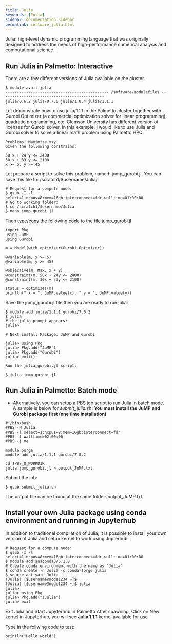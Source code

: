 ```yaml
---
title: Julia
keywords: [Julia]
sidebar: documentation_sidebar
permalink: software_julia.html
---
```


Julia: high-level dynamic programming language that was originally designed to address the needs of high-performance numerical analysis and computational science.


## Run Julia in Palmetto: Interactive

There are a few different versions of Julia available on the cluster.

```
$ module avail julia
--------------------------------------------- /software/modulefiles ---------------------------------------------
julia/0.6.2 julia/0.7.0 julia/1.0.4 julia/1.1.1
```

Let demonstrate how to use julia/1.1.1 in the Palmetto cluster together with Gurobi Optimizer (a commercial optimization solver for linear programming),
quadratic programming, etc. Clemson University has different version of licenses for Gurobi solver.
In this example, I would like to use Julia and Gurobi solver to solve a linear math problem using Palmetto HPC

```
Problems: Maximize x+y
Given the following constrains:

50 x + 24 y <= 2400
30 x + 33 y <= 2100
x >= 5, y >= 45
```

Let prepare a script to solve this problem, named: jump_gurobi.jl.
You can save this file to: /scratch1/$username/Julia/

```
# Request for a compute node:
$ qsub -I -l select=1:ncpus=8:mem=16gb:interconnect=fdr,walltime=01:00:00
# Go to working folder:
$ cd /scratch1/$username/Julia
$ nano jump_gurobi.jl
```

Then type/copy the following code to the file jump_gurobi.jl

```
import Pkg
using JuMP
using Gurobi

m = Model(with_optimizer(Gurobi.Optimizer))

@variable(m, x >= 5)
@variable(m, y >= 45)

@objective(m, Max, x + y)
@constraint(m, 50x + 24y <= 2400)
@constraint(m, 30x + 33y <= 2100)

status = optimize!(m)
println(" x = ", JuMP.value(x), " y = ", JuMP.value(y))
```

Save the jump_gurobi.jl file then you are ready to run julia:

```
$ module add julia/1.1.1 gurobi/7.0.2
$ julia
# the julia prompt appears:
julia> 

# Next install Package: JuMP and Gurobi

julia> using Pkg
julia> Pkg.add("JuMP")
julia> Pkg.add("Gurobi")
julia> exit()

Run the julia_gurobi.jl script:

$ julia jump_gurobi.jl
```

## Run Julia in Palmetto: Batch mode

* Alternatively, you can setup a PBS job script to run Julia in batch mode. A sample is below for *submit_julia.sh*:
**You must install the JuMP and Gurobi package first (one time installation)**

```
#!/bin/bash
#PBS -N Julia
#PBS -l select=1:ncpus=8:mem=16gb:interconnect=fdr
#PBS -l walltime=02:00:00
#PBS -j oe

module purge
module add julia/1.1.1 gurobi/7.0.2

cd $PBS_O_WORKDIR
julia jump_gurobi.jl > output_JuMP.txt
```

Submit the job:

`$ qsub submit_julia.sh`

The output file can be found at the same folder: output_JuMP.txt

## Install your own Julia package using conda environment and running in Jupyterhub 

In addition to traditional compilation of Julia, it is possible to install your own version of Julia and setup kernel to work using Jupterhub.

```
# Request for a compute node:
$ qsub -I -l select=1:ncpus=8:mem=16gb:interconnect=fdr,walltime=01:00:00
$ module add anaconda3/5.1.0
# Create conda environment with the name as "Julia"
$ conda create -n Julia -c conda-forge julia
$ source activate Julia
(Julia) [$username@node1234 ~]$
(Julia) [$username@node1234 ~]$ julia
julia> 
julia> using Pkg
julia> Pkg.add("IJulia")
julia> exit
```

Exit Julia and Start Jupyterhub in Palmetto
After spawning, Click on New kernel in Jupyterhub, you will see **Julia 1.1.1** kernel available for use

Type in the follwing code to test:

```
println("Hello world")
```
